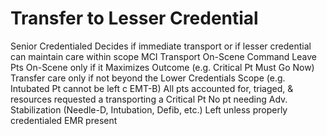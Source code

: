 # Transfer to Lesser Credential

Senior Credentialed Decides if immediate transport or if lesser credential can maintain care within scope
MCI Transport  On-Scene Command
Leave Pts On-Scene only if it Maximizes Outcome
(e.g. Critical Pt Must Go Now)
Transfer care only if not beyond the Lower Credentials Scope (e.g. Intubated Pt cannot be left c EMT-B)
All pts accounted for, triaged, & resources requested a transporting a Critical Pt
No pt needing Adv. Stabilization (Needle-D, Intubation, Defib, etc.) Left unless properly credentialed EMR present
